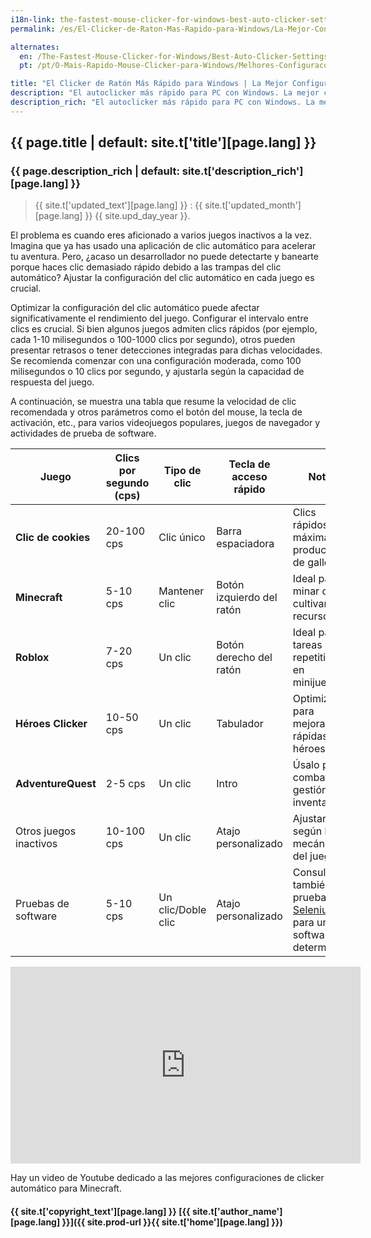 ```yaml
---
i18n-link: the-fastest-mouse-clicker-for-windows-best-auto-clicker-settings-for-popular-games
permalink: /es/El-Clicker-de-Raton-Mas-Rapido-para-Windows/La-Mejor-Configuracion-de-Clic-Automatico-para-Juegos-Populares/

alternates:
  en: /The-Fastest-Mouse-Clicker-for-Windows/Best-Auto-Clicker-Settings-for-Popular-Games/
  pt: /pt/O-Mais-Rapido-Mouse-Clicker-para-Windows/Melhores-Configuracoes-de-Auto-Clicker-para-Jogos-Populares/

title: "El Clicker de Ratón Más Rápido para Windows | La Mejor Configuración de Clic Automático para Juegos Populares"
description: "El autoclicker más rápido para PC con Windows. La mejor configuración de autoclicker para juegos populares: Minecraft, Roblox, pruebas de software..."
description_rich: "El autoclicker más rápido para PC con Windows. La mejor configuración de autoclicker para juegos populares: Minecraft, Roblox, pruebas de software..."
---
```


## {{ page.title | default: site.t['title'][page.lang] }}

### {{ page.description_rich | default: site.t['description_rich'][page.lang] }}

> {{ site.t['updated_text'][page.lang] }} : {{ site.t['updated_month'][page.lang] }} {{ site.upd_day_year }}.

El problema es cuando eres aficionado a varios juegos inactivos a la vez. Imagina que ya has usado una aplicación de clic automático para acelerar tu aventura.
Pero, ¿acaso un desarrollador no puede detectarte y banearte porque haces clic demasiado rápido debido a las trampas del clic automático?
Ajustar la configuración del clic automático en cada juego es crucial.

Optimizar la configuración del clic automático puede afectar significativamente el rendimiento del juego. Configurar el intervalo entre clics es crucial.
Si bien algunos juegos admiten clics rápidos (por ejemplo, cada 1-10 milisegundos o 100-1000 clics por segundo), otros pueden presentar retrasos o tener detecciones integradas para dichas velocidades.
Se recomienda comenzar con una configuración moderada, como 100 milisegundos o 10 clics por segundo, y ajustarla según la capacidad de respuesta del juego.

A continuación, se muestra una tabla que resume la velocidad de clic recomendada y otros parámetros como el botón del mouse, la tecla de activación, etc., para varios videojuegos populares, juegos de navegador y actividades de prueba de software.

| Juego | Clics por segundo (cps) | Tipo de clic | Tecla de acceso rápido | Notas |
|----------------------|-------------------------|-----------------------|----------------------------------|--------------------------------------------------|
| **Clic de cookies** | 20-100 cps | Clic único | Barra espaciadora | Clics rápidos para máxima producción de galletas |
| **Minecraft** | 5-10 cps | Mantener clic | Botón izquierdo del ratón | Ideal para minar o cultivar recursos |
| **Roblox** | 7-20 cps | Un clic | Botón derecho del ratón | Ideal para tareas repetitivas en minijuegos |
| **Héroes Clicker** | 10-50 cps | Un clic | Tabulador | Optimizado para mejoras rápidas de héroes |
| **AdventureQuest** | 2-5 cps | Un clic | Intro | Úsalo para combate o gestión de inventario |
| Otros juegos inactivos | 10-100 cps | Un clic | Atajo personalizado | Ajustar según la mecánica del juego |
| Pruebas de software | 5-10 cps | Un clic/Doble clic | Atajo personalizado | Consulta también las pruebas de <a href="https://www.selenium.dev/" target="_blank">Selenium</a> para un software determinado |

<div class="video-container">
    <iframe 
        width="560" 
        height="315" 
        src="https://www.youtube.com/embed/ySC1SRaNE0g?rel=0&modestbranding=1" 
        title="La mejor configuración de clicker automático para Minecraft - El Clicker de Ratón Más Rápido para Windows" 
        frameborder="0" 
        allow="accelerometer; autoplay; clipboard-write; encrypted-media; gyroscope; picture-in-picture" 
        allowfullscreen
        loading="lazy" >
    </iframe>
</div>

Hay un video de Youtube dedicado a las mejores configuraciones de clicker automático para Minecraft.

#### {{ site.t['copyright_text'][page.lang] }} [{{ site.t['author_name'][page.lang] }}]({{ site.prod-url }}{{ site.t['home'][page.lang] }})
